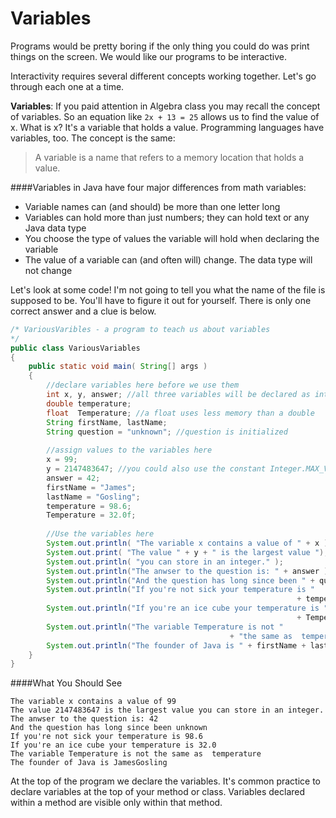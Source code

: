 # Variables

Programs would be pretty boring if the only thing you could do was print things on the screen. We would like our programs to be interactive.

Interactivity requires several different concepts working together. Let's go through each one at a time.

**Variables**: If you paid attention in Algebra class you may recall the concept of variables. So an equation like ```2x + 13 = 25``` allows us to find the value of x. What is x? It's a variable that holds a value. Programming languages have variables, too. The concept is the same:
<blockquote>A variable is a name that refers to a memory location that holds a value.</blockquote>

####Variables in Java have four major differences from math variables:
* Variable names can (and should) be more than one letter long
* Variables can hold more than just numbers; they can hold text or any Java data type
* You choose the type of values the variable will hold when declaring the variable
* The value of a variable can (and often will) change. The data type will not change

Let's look at some code! I'm not going to tell you what the name of the file is supposed to be. You'll have to figure it out for yourself. There is only one correct answer and a clue is below.

```java
/* VariousVaribles - a program to teach us about variables
*/
public class VariousVariables
{
    public static void main( String[] args )
    {
        //declare variables here before we use them
        int x, y, answer; //all three variables will be declared as integers
        double temperature;
        float  Temperature; //a float uses less memory than a double
        String firstName, lastName;
        String question = "unknown"; //question is initialized
        
        //assign values to the variables here
        x = 99;
        y = 2147483647; //you could also use the constant Integer.MAX_VALUE
        answer = 42;
        firstName = "James";
        lastName = "Gosling";
        temperature = 98.6;
        Temperature = 32.0f;
          
        //Use the variables here
        System.out.println( "The variable x contains a value of " + x );
        System.out.print( "The value " + y + " is the largest value ");
        System.out.println( "you can store in an integer." );
        System.out.println("The anwser to the question is: " + answer );
        System.out.println("And the question has long since been " + question);
        System.out.println("If you're not sick your temperature is " 
        														+ temperature);
        System.out.println("If you're an ice cube your temperature is " 
        														+ Temperature);
        System.out.println("The variable Temperature is not "
        										 + "the same as  temperature");
        System.out.println("The founder of Java is " + firstName + lastName );
    }
}
```

####What You Should See
```
The variable x contains a value of 99
The value 2147483647 is the largest value you can store in an integer.
The anwser to the question is: 42
And the question has long since been unknown
If you're not sick your temperature is 98.6
If you're an ice cube your temperature is 32.0
The variable Temperature is not the same as  temperature
The founder of Java is JamesGosling

```
At the top of the program we declare the variables. It's common practice to declare variables at the top of your method or class. Variables declared within a method are visible only within that method. 
